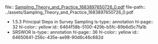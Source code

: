 file:: [Sampling_Theory_and_Practice_1683897650726_0.pdf](../assets/Sampling_Theory_and_Practice_1683897650726_0.pdf)
file-path:: ../assets/Sampling_Theory_and_Practice_1683897650726_0.pdf

- 1.5.3 Principal Steps in Survey Sampling
  ls-type:: annotation
  hl-page:: 32
  hl-color:: yellow
  id:: 6464f58b-5100-429b-b5fc-89b6d5c7fa1b
- SRSWOR
  ls-type:: annotation
  hl-page:: 36
  hl-color:: yellow
  id:: 64650641-256c-435e-ae98-90d6c46c682d
